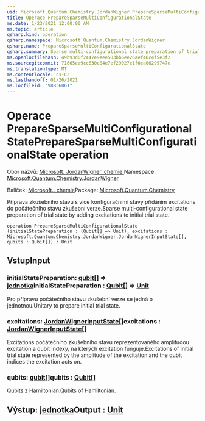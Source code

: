 ```yaml
---
uid: Microsoft.Quantum.Chemistry.JordanWigner.PrepareSparseMultiConfigurationalState
title: Operace PrepareSparseMultiConfigurationalState
ms.date: 1/23/2021 12:00:00 AM
ms.topic: article
qsharp.kind: operation
qsharp.namespace: Microsoft.Quantum.Chemistry.JordanWigner
qsharp.name: PrepareSparseMultiConfigurationalState
qsharp.summary: Sparse multi-configurational state preparation of trial state by adding excitations to initial trial state.
ms.openlocfilehash: 49b93d0f2447e9eee503bb6ee26aef46c4f5e3f2
ms.sourcegitcommit: 71605ea9cc630e84e7ef29027e1f0ea06299747e
ms.translationtype: MT
ms.contentlocale: cs-CZ
ms.lasthandoff: 01/26/2021
ms.locfileid: "98836061"
---
```

# <a name="preparesparsemulticonfigurationalstate-operation"></a><span data-ttu-id="d1a80-102">Operace PrepareSparseMultiConfigurationalState</span><span class="sxs-lookup"><span data-stu-id="d1a80-102">PrepareSparseMultiConfigurationalState operation</span></span>

<span data-ttu-id="d1a80-103">Obor názvů: [Microsoft. JordanWigner. chemie.](xref:Microsoft.Quantum.Chemistry.JordanWigner)</span><span class="sxs-lookup"><span data-stu-id="d1a80-103">Namespace: [Microsoft.Quantum.Chemistry.JordanWigner](xref:Microsoft.Quantum.Chemistry.JordanWigner)</span></span>

<span data-ttu-id="d1a80-104">Balíček: [Microsoft.. chemie](https://nuget.org/packages/Microsoft.Quantum.Chemistry)</span><span class="sxs-lookup"><span data-stu-id="d1a80-104">Package: [Microsoft.Quantum.Chemistry](https://nuget.org/packages/Microsoft.Quantum.Chemistry)</span></span>


<span data-ttu-id="d1a80-105">Příprava zkušebního stavu s více konfiguračními stavy přidáním excitations do počátečního stavu zkušební verze.</span><span class="sxs-lookup"><span data-stu-id="d1a80-105">Sparse multi-configurational state preparation of trial state by adding excitations to initial trial state.</span></span>

```qsharp
operation PrepareSparseMultiConfigurationalState (initialStatePreparation : (Qubit[] => Unit), excitations : Microsoft.Quantum.Chemistry.JordanWigner.JordanWignerInputState[], qubits : Qubit[]) : Unit
```


## <a name="input"></a><span data-ttu-id="d1a80-106">Vstup</span><span class="sxs-lookup"><span data-stu-id="d1a80-106">Input</span></span>

### <a name="initialstatepreparation--qubit--unit"></a><span data-ttu-id="d1a80-107">initialStatePreparation: [qubit](xref:microsoft.quantum.lang-ref.qubit)[] => [jednotka](xref:microsoft.quantum.lang-ref.unit)</span><span class="sxs-lookup"><span data-stu-id="d1a80-107">initialStatePreparation : [Qubit](xref:microsoft.quantum.lang-ref.qubit)[] => [Unit](xref:microsoft.quantum.lang-ref.unit)</span></span> 

<span data-ttu-id="d1a80-108">Pro přípravu počátečního stavu zkušební verze se jedná o jednotnou.</span><span class="sxs-lookup"><span data-stu-id="d1a80-108">Unitary to prepare initial trial state.</span></span>


### <a name="excitations--jordanwignerinputstate"></a><span data-ttu-id="d1a80-109">excitations: [JordanWignerInputState](xref:Microsoft.Quantum.Chemistry.JordanWigner.JordanWignerInputState)[]</span><span class="sxs-lookup"><span data-stu-id="d1a80-109">excitations : [JordanWignerInputState](xref:Microsoft.Quantum.Chemistry.JordanWigner.JordanWignerInputState)[]</span></span>

<span data-ttu-id="d1a80-110">Excitations počátečního zkušebního stavu reprezentovaného amplitudou excitation a qubit indexy, na kterých excitation funguje.</span><span class="sxs-lookup"><span data-stu-id="d1a80-110">Excitations of initial trial state represented by the amplitude of the excitation and the qubit indices the excitation acts on.</span></span>


### <a name="qubits--qubit"></a><span data-ttu-id="d1a80-111">qubits: [qubit](xref:microsoft.quantum.lang-ref.qubit)[]</span><span class="sxs-lookup"><span data-stu-id="d1a80-111">qubits : [Qubit](xref:microsoft.quantum.lang-ref.qubit)[]</span></span>

<span data-ttu-id="d1a80-112">Qubits z Hamiltonian.</span><span class="sxs-lookup"><span data-stu-id="d1a80-112">Qubits of Hamiltonian.</span></span>



## <a name="output--unit"></a><span data-ttu-id="d1a80-113">Výstup: [jednotka](xref:microsoft.quantum.lang-ref.unit)</span><span class="sxs-lookup"><span data-stu-id="d1a80-113">Output : [Unit](xref:microsoft.quantum.lang-ref.unit)</span></span>

